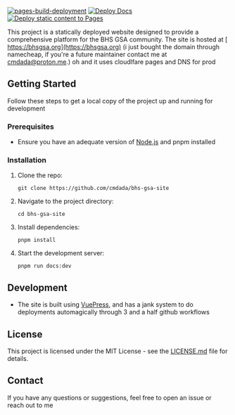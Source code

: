 [![pages-build-deployment](https://github.com/cmdada/bhs-gsa-site/actions/workflows/pages/pages-build-deployment/badge.svg)](https://github.com/cmdada/bhs-gsa-site/actions/workflows/pages/pages-build-deployment)
[![Deploy Docs](https://github.com/cmdada/bhs-gsa-site/actions/workflows/deploy-docs.yml/badge.svg)](https://github.com/cmdada/bhs-gsa-site/actions/workflows/deploy-docs.yml)
[![Deploy static content to Pages](https://github.com/cmdada/bhs-gsa-site/actions/workflows/static.yml/badge.svg)](https://github.com/cmdada/bhs-gsa-site/actions/workflows/static.yml)

This project is a statically deployed website designed to provide a comprehensive platform for the BHS GSA community. The site is hosted at [
https://bhsgsa.org](https://bhsgsa.org) (i just bought the domain through namecheap, if you're a future maintainer contact me at cmdada@proton.me.) oh and it uses cloudlfare pages and DNS for prod
## Getting Started
Follow these steps to get a local copy of the project up and running for development
### Prerequisites
- Ensure you have an adequate version of [Node.js](https://nodejs.org/) and pnpm installed
### Installation
1. Clone the repo:
   ```
   git clone https://github.com/cmdada/bhs-gsa-site

2. Navigate to the project directory:
   ```
   cd bhs-gsa-site

3. Install dependencies:
   ```
   pnpm install

4. Start the development server:
   ```
   pnpm run docs:dev

## Development
- The site is built using [VuePress](https://vuepress.vuejs.org/), and has a jank system to do deployments automagically through 3 and a half github workflows
## License
This project is licensed under the MIT License - see the [LICENSE.md](LICENSE.md) file for details.
## Contact
If you have any questions or suggestions, feel free to open an issue or reach out to me

